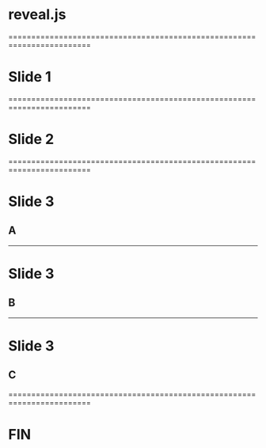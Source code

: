
# reveal.js

========================================================================

# Slide 1

========================================================================

# Slide 2

========================================================================

# Slide 3

## A

------------------------------------------------------------------------

# Slide 3

## B

------------------------------------------------------------------------

# Slide 3

## C

========================================================================

# FIN
